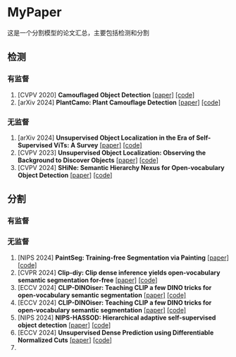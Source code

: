 # MyPaper
这是一个分割模型的论文汇总，主要包括检测和分割
## 检测
### 有监督
1. [CVPV 2020] **Camouflaged Object Detection** [[paper]](https://openaccess.thecvf.com/content_CVPR_2020/papers/Fan_Camouflaged_Object_Detection_CVPR_2020_paper.pdf) [[code]](https://github.com/DengPingFan/SINet)
2. [arXiv 2024] **PlantCamo: Plant Camouflage Detection** [[paper]](https://arxiv.org/pdf/2410.17598v1) [[code]](https://github.com/yjybuaa/PlantCamo)
### 无监督
1. [arXiv 2024] **Unsupervised Object Localization in the Era of Self-Supervised ViTs: A Survey** [[paper]](https://arxiv.org/pdf/2310.12904) [[code]]()
2. [CVPV 2023] **Unsupervised Object Localization: Observing the Background to Discover Objects** [[paper]](https://openaccess.thecvf.com/content/CVPR2023/papers/Simeoni_Unsupervised_Object_Localization_Observing_the_Background_To_Discover_Objects_CVPR_2023_paper.pdf) [[code]](https://github.com/valeoai/FOUND)
3. [CVPV 2024] **SHiNe: Semantic Hierarchy Nexus for Open-vocabulary Object Detection** [[paper]](https://openaccess.thecvf.com/content/CVPR2024/papers/Liu_SHiNe_Semantic_Hierarchy_Nexus_for_Open-vocabulary_Object_Detection_CVPR_2024_paper.pdf) [[code]]()
## 分割
### 有监督

### 无监督
1. [NIPS 2024] **PaintSeg: Training-free Segmentation via Painting** [[paper]](https://arxiv.org/abs/2305.19406) [[code]]()
2. [CVPR 2024] **Clip-diy: Clip dense inference yields open-vocabulary semantic segmentation for-free** [[paper]](https://arxiv.org/pdf/2309.14289) [[code]]()
3. [ECCV 2024] **CLIP-DINOiser: Teaching CLIP a few DINO tricks for open-vocabulary semantic segmentation** [[paper]](https://arxiv.org/pdf/2312.12359) [[code]](https://github.com/wysoczanska/clip_dinoiser)
4. [ECCV 2024] **CLIP-DINOiser: Teaching CLIP a few DINO tricks for open-vocabulary semantic segmentation** [[paper]](https://arxiv.org/pdf/2312.12359) [[code]](https://github.com/wysoczanska/clip_dinoiser)
5. [NIPS 2024] **NIPS-HASSOD: Hierarchical adaptive self-supervised object detection** [[paper]](https://arxiv.org/abs/2305.19406) [[code]](https://github.com/Shengcao-Cao/HASSOD)
6. [ECCV 2024] **Unsupervised Dense Prediction using Differentiable Normalized Cuts** [[paper]](https://fq.pkwyx.com/default/https/www.ecva.net/papers/eccv_2024/papers_ECCV/papers/05675.pdf) [[code]]()
7. 
